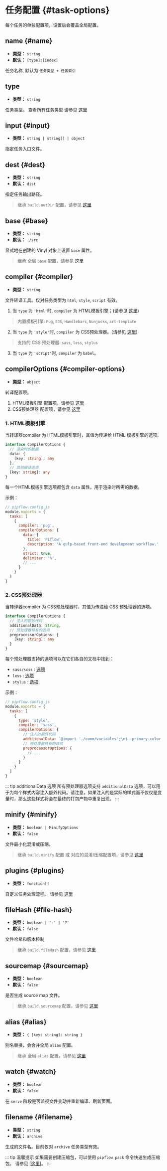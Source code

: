 # 任务配置 {#task-options}

每个任务的单独配置项，设置后会覆盖全局配置。


## name {#name}
- **类型：** `string`
- **默认：** `[type]:[index]`

任务名称, 默认为 `任务类型 + 任务索引`


## type
- **类型：** `string`

任务类型。 查看所有任务类型 请参见 [这里](../guide/task.md#outline)



## input {#input}
- **类型：** `string | string[] | object`

指定任务入口文件。


## dest {#dest}
- **类型：** `string`
- **默认：** `dist`

指定任务输出路径。
> 继承 `build.outDir` 配置，请参见 [这里](./build-options#build-outdir)

## base {#base}
- **类型：** `string`
- **默认：** `./src`

显式地在创建的 Vinyl 对象上设置 `base` 属性。
> 继承 全局 `base` 配置，请参见 [这里](./shared-options#base)


## compiler {#compiler}
- **类型：** `string`

文件转译工具。仅对任务类型为 `html`, `style`, `script` 有效。
1. 当 `type` 为 `'html'`时, `compiler` 为 HTML模板引擎；(请参见 [这里](../guide/task-html#html-templater))
  > 内置模板引擎: `Pug`, `EJS`, `Handlebars`, `Nunjucks`, `art-template`
2. 当 `type` 为 `'style'`时, `compiler` 为 CSS预处理器。(请参见 [这里](../guide/task-style#css-preprocessor))
  > 支持的 CSS 预处理器: `sass`, `less`, `stylus`
3. 当 `type` 为 `'script'`时, `compiler` 为 `babel`。


## compilerOptions {#compiler-options}
- **类型：** `object`

转译配置项。

1. HTML模板引擎 配置项，请参见 [这里](../guide/task-html#configuration)
2. CSS预处理器 配置项，请参见 [这里](../guide/task-style#configuration)

### 1. HTML模板引擎

当转译器compiler 为 HTML模板引擎时，其值为传递给 HTML 模板引擎的选项。

```ts
interface CompilerOptions {
  // 渲染时的数据
  data: {
    [key: string]: any
  },
  // 其他编译选项
  [key: string]: any
}
```

每一个HTML模板引擎选项都包含 `data` 属性，用于渲染时所需的数据。

示例：
```js
// pipflow.config.js
module.exports = {
  tasks: [
    {
      compiler: 'pug',
      compilerOptions: {
        data: {
          title: 'Piflow',
          description: 'A gulp-based front-end development workflow.'
        },
        strict: true,
        delimiter: '%',
        // ...
      }
    }
  ]
}
```

### 2. CSS预处理器

当转译器compiler 为 CSS预处理器时，其值为传递给 CSS 预处理器的选项。

```ts
interface CompilerOptions {
  // 注入的额外代码
  additionalData: String,
  // 预处理器特有的选项
  preprocessorOptions: {
    [key: string]: any
  }
}
```

每个预处理器支持的选项可以在它们各自的文档中找到：
- `sass/scss` : [选项]()
- `less` : [选项]()
- `stylus` : [选项]()


示例：
```js
// pipflow.config.js
module.exports = {
  tasks: [
    {
      type: 'style',
      compiler: 'sass',
      compilerOptions: {
        // 注入的额外代码
        additionalData: `@import './comm/variables';\n$--primary-color: blue;`,
        // 预处理器特有的选项
        preprocessorOptions: {
          // ...
        }
      }
    }
  ]
}
```

::: tip additionalData 选项
所有预处理器选项支持 `additionalData` 选项，可以用于为每个样式内容注入额外代码。请注意，如果注入的是实际的样式而不仅仅是变量时，那么这些样式将会在最终的打包产物中重复出现。
:::


## minify {#minify}
- **类型：** `boolean | MinifyOptions`
- **默认：** `false`

文件最小化混淆或压缩。
> 继承 `build.minify` 配置 或 对应的混淆/压缩配置项，请参见 [这里](./build-options#build-minify)


## plugins {#plugins}
- **类型：** `function[]`

自定义任务处理流程。 请参见 [这里](../guide/task-user)


## fileHash {#file-hash}
- **类型：** `boolean | '-' | '?'`
- **默认：** `false`

文件哈希和版本控制
> 继承 `build.fileHash` 配置，请参见 [这里](./build-options#build-filehash)


## sourcemap {#sourcemap}
- **类型：** `boolean`
- **默认：** `false`

是否生成 source map 文件。
> 继承 `build.sourcemap` 配置，请参见 [这里](./build-options#build-sourcemap)


## alias {#alias}
- **类型：** `{ [key: string]: string }`

别名替换，会合并全局 `alias` 配置。
> 继承 全局 `alias` 配置，请参见 [这里](./shared-options#alias)

## watch {#watch}
- **类型：** `boolean`
- **默认：** `false`

在 `serve` 阶段是否监视文件变动并重新编译、刷新页面。



## filename {#filename}
- **类型：** `string`
- **默认：** `archive`

生成的文件名。目前仅对 `archive` 任务类型有效。

::: tip 温馨提示
如果需要创建压缩包，可以使用 `pipflow pack` 命令快速生成压缩包。 请参见 [[这里](../guide/cli#pipflow-pack)]。
:::
